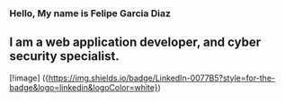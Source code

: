 ### Hello, My name is Felipe Garcia Diaz
## I am a web application developer, and cyber security specialist.

[!image] ({https://img.shields.io/badge/LinkedIn-0077B5?style=for-the-badge&logo=linkedin&logoColor=white})

<!--
**felipeGarciaDiaz/felipeGarciaDiaz** is a ✨ _special_ ✨ repository because its `README.md` (this file) appears on your GitHub profile.

Here are some ideas to get you started:

- 🔭 I’m currently working on ...
- 🌱 I’m currently learning ...
- 👯 I’m looking to collaborate on ...
- 🤔 I’m looking for help with ...
- 💬 Ask me about ...
- 📫 How to reach me: ...
- 😄 Pronouns: ...
- ⚡ Fun fact: ...
-->

